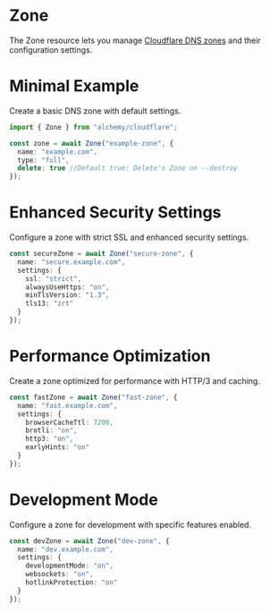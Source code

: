# Zone

The Zone resource lets you manage [Cloudflare DNS zones](https://developers.cloudflare.com/dns/zone-setups/) and their configuration settings.

# Minimal Example

Create a basic DNS zone with default settings.

```ts
import { Zone } from "alchemy/cloudflare";

const zone = await Zone("example-zone", {
  name: "example.com",
  type: "full",
  delete: true //Default true: Delete's Zone on --destroy
});
```

# Enhanced Security Settings

Configure a zone with strict SSL and enhanced security settings.

```ts
const secureZone = await Zone("secure-zone", {
  name: "secure.example.com",
  settings: {
    ssl: "strict",
    alwaysUseHttps: "on", 
    minTlsVersion: "1.3",
    tls13: "zrt"
  }
});
```

# Performance Optimization

Create a zone optimized for performance with HTTP/3 and caching.

```ts
const fastZone = await Zone("fast-zone", {
  name: "fast.example.com", 
  settings: {
    browserCacheTtl: 7200,
    brotli: "on",
    http3: "on",
    earlyHints: "on"
  }
});
```

# Development Mode

Configure a zone for development with specific features enabled.

```ts
const devZone = await Zone("dev-zone", {
  name: "dev.example.com",
  settings: {
    developmentMode: "on",
    websockets: "on",
    hotlinkProtection: "on"
  }
});
```